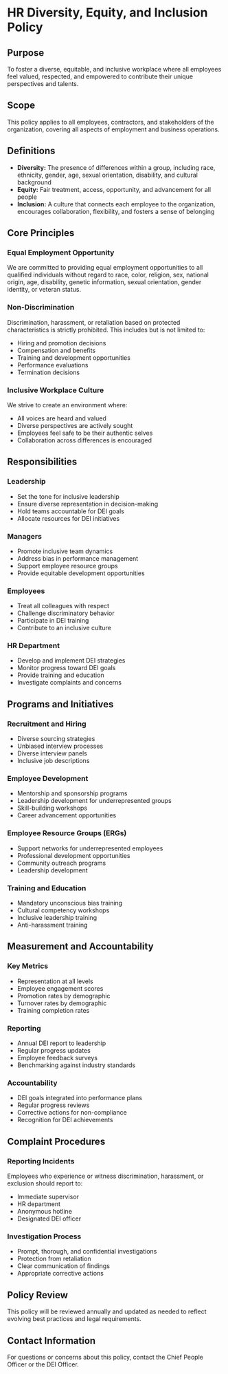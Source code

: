 # HR Diversity, Equity, and Inclusion Policy

## Purpose
To foster a diverse, equitable, and inclusive workplace where all employees feel valued, respected, and empowered to contribute their unique perspectives and talents.

## Scope
This policy applies to all employees, contractors, and stakeholders of the organization, covering all aspects of employment and business operations.

## Definitions
- **Diversity:** The presence of differences within a group, including race, ethnicity, gender, age, sexual orientation, disability, and cultural background
- **Equity:** Fair treatment, access, opportunity, and advancement for all people
- **Inclusion:** A culture that connects each employee to the organization, encourages collaboration, flexibility, and fosters a sense of belonging

## Core Principles

### Equal Employment Opportunity
We are committed to providing equal employment opportunities to all qualified individuals without regard to race, color, religion, sex, national origin, age, disability, genetic information, sexual orientation, gender identity, or veteran status.

### Non-Discrimination
Discrimination, harassment, or retaliation based on protected characteristics is strictly prohibited. This includes but is not limited to:
- Hiring and promotion decisions
- Compensation and benefits
- Training and development opportunities
- Performance evaluations
- Termination decisions

### Inclusive Workplace Culture
We strive to create an environment where:
- All voices are heard and valued
- Diverse perspectives are actively sought
- Employees feel safe to be their authentic selves
- Collaboration across differences is encouraged

## Responsibilities

### Leadership
- Set the tone for inclusive leadership
- Ensure diverse representation in decision-making
- Hold teams accountable for DEI goals
- Allocate resources for DEI initiatives

### Managers
- Promote inclusive team dynamics
- Address bias in performance management
- Support employee resource groups
- Provide equitable development opportunities

### Employees
- Treat all colleagues with respect
- Challenge discriminatory behavior
- Participate in DEI training
- Contribute to an inclusive culture

### HR Department
- Develop and implement DEI strategies
- Monitor progress toward DEI goals
- Provide training and education
- Investigate complaints and concerns

## Programs and Initiatives

### Recruitment and Hiring
- Diverse sourcing strategies
- Unbiased interview processes
- Diverse interview panels
- Inclusive job descriptions

### Employee Development
- Mentorship and sponsorship programs
- Leadership development for underrepresented groups
- Skill-building workshops
- Career advancement opportunities

### Employee Resource Groups (ERGs)
- Support networks for underrepresented employees
- Professional development opportunities
- Community outreach programs
- Leadership development

### Training and Education
- Mandatory unconscious bias training
- Cultural competency workshops
- Inclusive leadership training
- Anti-harassment training

## Measurement and Accountability

### Key Metrics
- Representation at all levels
- Employee engagement scores
- Promotion rates by demographic
- Turnover rates by demographic
- Training completion rates

### Reporting
- Annual DEI report to leadership
- Regular progress updates
- Employee feedback surveys
- Benchmarking against industry standards

### Accountability
- DEI goals integrated into performance plans
- Regular progress reviews
- Corrective actions for non-compliance
- Recognition for DEI achievements

## Complaint Procedures

### Reporting Incidents
Employees who experience or witness discrimination, harassment, or exclusion should report to:
- Immediate supervisor
- HR department
- Anonymous hotline
- Designated DEI officer

### Investigation Process
- Prompt, thorough, and confidential investigations
- Protection from retaliation
- Clear communication of findings
- Appropriate corrective actions

## Policy Review
This policy will be reviewed annually and updated as needed to reflect evolving best practices and legal requirements.

## Contact Information
For questions or concerns about this policy, contact the Chief People Officer or the DEI Officer.
